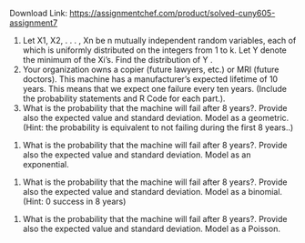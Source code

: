 Download Link: https://assignmentchef.com/product/solved-cuny605-assignment7
<br>
<ol>

 <li>Let X1, X2, . . . , Xn be n mutually independent random variables, each of which is uniformly distributed on the integers from 1 to k. Let Y denote the minimum of the Xi’s. Find the distribution of Y .</li>

 <li>Your organization owns a copier (future lawyers, etc.) or MRI (future doctors). This machine has a manufacturer’s expected lifetime of 10 years.  This means that we expect one failure every ten years.  (Include the probability statements and R Code for each part.).</li>

 <li>What is the probability that the machine will fail after 8 years?. Provide also the expected value and standard deviation.  Model as a geometric.  (Hint: the probability is equivalent to not failing during the first 8 years..)</li>

</ol>




<ol>

 <li>What is the probability that the machine will fail after 8 years?. Provide also the expected value and standard deviation.  Model as an exponential.</li>

</ol>




<ol>

 <li>What is the probability that the machine will fail after 8 years?. Provide also the expected value and standard deviation.  Model as a binomial.  (Hint:  0 success in 8 years)</li>

</ol>




<ol>

 <li>What is the probability that the machine will fail after 8 years?. Provide also the expected value and standard deviation.  Model as a Poisson.  <sub> </sub></li>

</ol>